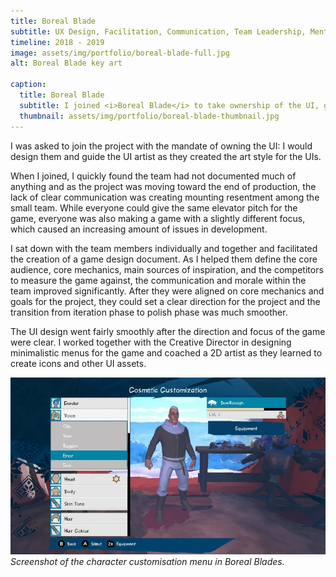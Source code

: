 ```yaml
---
title: Boreal Blade
subtitle: UX Design, Facilitation, Communication, Team Leadership, Mentoring, Coaching
timeline: 2018 - 2019
image: assets/img/portfolio/boreal-blade-full.jpg
alt: Boreal Blade key art

caption:
  title: Boreal Blade
  subtitle: I joined <i>Boreal Blade</i> to take ownership of the UI, guiding the design and coaching the UI artist. I took the lead in aligning the entire development team on project focus by facilitating the creation of a game design document, which improved communication and morale, leading to a smoother launch of the game.
  thumbnail: assets/img/portfolio/boreal-blade-thumbnail.jpg
---
```

I was asked to join the project with the mandate of owning the UI: I would design them and guide the UI artist as they created the art style for the UIs.

When I joined, I quickly found the team had not documented much of anything and as the project was moving toward the end of production, the lack of clear communication was creating mounting resentment among the small team. While everyone could give the same elevator pitch for the game, everyone was also making a game with a slightly different focus, which caused an increasing amount of issues in development.

I sat down with the team members individually and together and facilitated the creation of a game design document. As I helped them define the core audience, core mechanics, main sources of inspiration, and the competitors to measure the game against, the communication and morale within the team improved significantly. After they were aligned on core mechanics and goals for the project, they could set a clear direction for the project and the transition from iteration phase to polish phase was much smoother.

The UI design went fairly smoothly after the direction and focus of the game were clear. I worked together with the Creative Director in designing  minimalistic menus for the game and coached a 2D artist as they learned to create icons and other UI assets.

<img src="assets/img/portfolio/BorealBlade/boreal-blade-character-customisation.jpg" alt="Screenshot of the character customisation menu in Boreal Blades" width=600><br><i>Screenshot of the character customisation menu in Boreal Blades.</i>